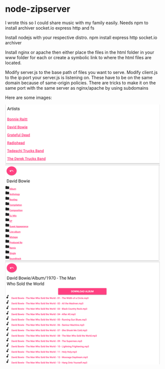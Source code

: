 # node-zipserver

I wrote this so I could share music with my family easily. Needs npm to install archiver socket.io express http and fs

Install nodejs with your respective distro.
npm install express http socket.io archiver

Install nginx or apache then either place the files in the html folder in your www folder for each or create a symbolic link to where the html files are located.

Modify server.js to the base path of files you want to serve.
Modify client.js to the ip:port your server.js is listening on. These have to be on the same domain because of same-origin policies. There are tricks to make it on the same port with the same server as nginx/apache by using subdomains 

Here are some images:

![Alt text](https://github.com/shamsalmon/node-zipserver/blob/master/images/screen1.png?raw=true "Optional Title")
![Alt text](https://github.com/shamsalmon/node-zipserver/blob/master/images/screen2.png?raw=true "Optional Title")
![Alt text](https://github.com/shamsalmon/node-zipserver/blob/master/images/screen3.png?raw=true "Optional Title")
